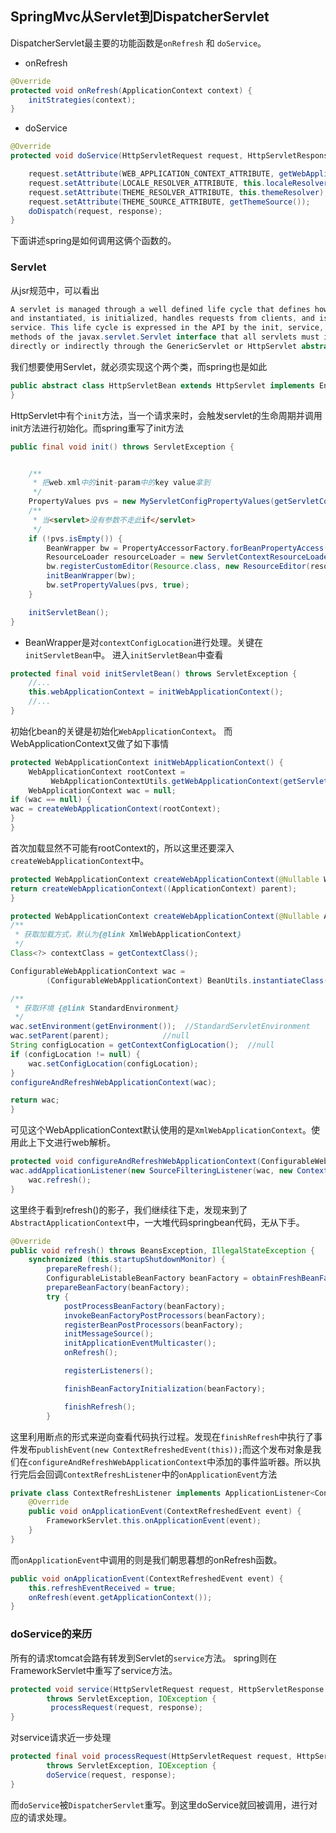## SpringMvc从Servlet到DispatcherServlet

DispatcherServlet最主要的功能函数是`onRefresh` 和 `doService`。

* onRefresh
```java
@Override
protected void onRefresh(ApplicationContext context) {
    initStrategies(context);
}
```
* doService
```java
@Override
protected void doService(HttpServletRequest request, HttpServletResponse response) throws Exception {

    request.setAttribute(WEB_APPLICATION_CONTEXT_ATTRIBUTE, getWebApplicationContext());
    request.setAttribute(LOCALE_RESOLVER_ATTRIBUTE, this.localeResolver);
    request.setAttribute(THEME_RESOLVER_ATTRIBUTE, this.themeResolver);
    request.setAttribute(THEME_SOURCE_ATTRIBUTE, getThemeSource());
    doDispatch(request, response);
}
```
下面讲述spring是如何调用这俩个函数的。
### Servlet
从jsr规范中，可以看出

```java
A servlet is managed through a well defined life cycle that defines how it is loaded
and instantiated, is initialized, handles requests from clients, and is taken out of
service. This life cycle is expressed in the API by the init, service, and destroy
methods of the javax.servlet.Servlet interface that all servlets must implement
directly or indirectly through the GenericServlet or HttpServlet abstract classes.
```
我们想要使用Servlet，就必须实现这个两个类，而spring也是如此
```java
public abstract class HttpServletBean extends HttpServlet implements EnvironmentCapable {
}
```
HttpServlet中有个`init`方法，当一个请求来时，会触发servlet的生命周期并调用init方法进行初始化。而spring重写了init方法
```java
public final void init() throws ServletException {


    /**
     * 把web.xml中的init-param中的key value拿到
     */
    PropertyValues pvs = new MyServletConfigPropertyValues(getServletConfig(), this.requiredProperties);
    /**
     * 当<servlet>没有参数不走此if</servlet>
     */
    if (!pvs.isEmpty()) {
        BeanWrapper bw = PropertyAccessorFactory.forBeanPropertyAccess(this);
        ResourceLoader resourceLoader = new ServletContextResourceLoader(getServletContext());
        bw.registerCustomEditor(Resource.class, new ResourceEditor(resourceLoader, getEnvironment()));
        initBeanWrapper(bw);
        bw.setPropertyValues(pvs, true);
    }

    initServletBean();
}
```
* BeanWrapper是对`contextConfigLocation`进行处理。关键在`initServletBean`中。
进入`initServletBean`中查看
```java
protected final void initServletBean() throws ServletException {
    //...
    this.webApplicationContext = initWebApplicationContext();
    //...
}
```
初始化bean的关键是初始化`WebApplicationContext`。
而WebApplicationContext又做了如下事情
```java
protected WebApplicationContext initWebApplicationContext() {
    WebApplicationContext rootContext =
         WebApplicationContextUtils.getWebApplicationContext(getServletContext()); //null
    WebApplicationContext wac = null;
if (wac == null) {
wac = createWebApplicationContext(rootContext);
}
}
```
首次加载显然不可能有rootContext的，所以这里还要深入`createWebApplicationContext`中。
```java
protected WebApplicationContext createWebApplicationContext(@Nullable WebApplicationContext parent) {
return createWebApplicationContext((ApplicationContext) parent);
}
```
```java
protected WebApplicationContext createWebApplicationContext(@Nullable ApplicationContext parent) {
/**
 * 获取加载方式，默认为{@link XmlWebApplicationContext}
 */
Class<?> contextClass = getContextClass();

ConfigurableWebApplicationContext wac =
        (ConfigurableWebApplicationContext) BeanUtils.instantiateClass(contextClass);

/**
 * 获取环境 {@link StandardEnvironment}
 */
wac.setEnvironment(getEnvironment());  //StandardServletEnvironment
wac.setParent(parent);            //null
String configLocation = getContextConfigLocation();  //null
if (configLocation != null) {
    wac.setConfigLocation(configLocation);
}
configureAndRefreshWebApplicationContext(wac);

return wac;
}
```
可见这个WebApplicationContext默认使用的是`XmlWebApplicationContext`。使用此上下文进行web解析。
```java
protected void configureAndRefreshWebApplicationContext(ConfigurableWebApplicationContext wac) {
wac.addApplicationListener(new SourceFilteringListener(wac, new ContextRefreshListener()));//添加一个事件监听器
    wac.refresh();
}
```
这里终于看到refresh()的影子，我们继续往下走，发现来到了`AbstractApplicationContext`中，一大堆代码springbean代码，无从下手。
```java
@Override
public void refresh() throws BeansException, IllegalStateException {
    synchronized (this.startupShutdownMonitor) {
        prepareRefresh();
        ConfigurableListableBeanFactory beanFactory = obtainFreshBeanFactory();
        prepareBeanFactory(beanFactory);
        try {
            postProcessBeanFactory(beanFactory);
            invokeBeanFactoryPostProcessors(beanFactory);
            registerBeanPostProcessors(beanFactory);
            initMessageSource();
            initApplicationEventMulticaster();
            onRefresh();

            registerListeners();

            finishBeanFactoryInitialization(beanFactory);

            finishRefresh();
        }

```
这里利用断点的形式来逆向查看代码执行过程。发现在`finishRefresh`中执行了事件发布`publishEvent(new ContextRefreshedEvent(this));`而这个发布对象是我们在`configureAndRefreshWebApplicationContext`中添加的事件监听器。所以执行完后会回调`ContextRefreshListener`中的`onApplicationEvent`方法
```java
private class ContextRefreshListener implements ApplicationListener<ContextRefreshedEvent> {
    @Override
    public void onApplicationEvent(ContextRefreshedEvent event) {
        FrameworkServlet.this.onApplicationEvent(event);
    }
}
```
而`onApplicationEvent`中调用的则是我们朝思暮想的onRefresh函数。
```java
public void onApplicationEvent(ContextRefreshedEvent event) {
    this.refreshEventReceived = true;
    onRefresh(event.getApplicationContext());
}
```
### doService的来历
所有的请求tomcat会路有转发到Servlet的`service`方法。
spring则在FrameworkServlet中重写了service方法。
```java
protected void service(HttpServletRequest request, HttpServletResponse response)
        throws ServletException, IOException {
         processRequest(request, response);
}
```
对service请求近一步处理
```java
protected final void processRequest(HttpServletRequest request, HttpServletResponse response)
        throws ServletException, IOException {
        doService(request, response);
}        
```
而`doService`被`DispatcherServlet`重写。到这里doService就回被调用，进行对应的请求处理。